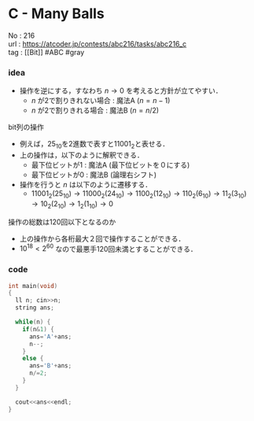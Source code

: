 # C - Many Balls

No	: 216  
url	: https://atcoder.jp/contests/abc216/tasks/abc216_c  
tag	: [[Bit]]  #ABC #gray

### idea
- 操作を逆にする，すなわち $n \rightarrow 0$ を考えると方針が立てやすい．
	- $n$ が2で割りきれない場合 : 魔法A ($n=n-1$)
	- $n$ が2で割りきれる場合 : 魔法B ($n=n/2$)

bit列の操作
- 例えば，25${}_{10}$を2進数で表すと11001${}_2$と表せる．
- 上の操作は，以下のように解釈できる．
	- 最下位ビットが1 : 魔法A (最下位ビットを０にする)
	- 最下位ビットが0 : 魔法B (論理右シフト)
- 操作を行うと $n$ は以下のように遷移する．
	- $11001_2(25_{10}) \rightarrow 11000_2(24_{10}) \rightarrow 1100_2(12_{10}) \rightarrow 110_2(6_{10}) \rightarrow 11_2(3_{10}) \rightarrow 10_2(2_{10}) \rightarrow 1_2(1_{10}) \rightarrow 0$ 

操作の総数は120回以下となるのか
- 上の操作から各桁最大２回で操作することができる．
- $10^{18} \lt 2^{60}$ なので最悪手120回未満とすることができる．

### code
```cpp
int	main(void)
{
  ll n; cin>>n;
  string ans;

  while(n) {
    if(n&1) {
      ans='A'+ans;
      n--;
    }
    else {
      ans='B'+ans;
      n/=2;
    }
  }

  cout<<ans<<endl;
}
```